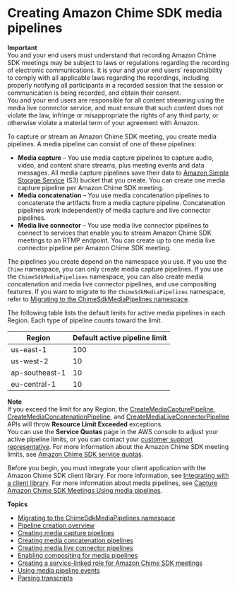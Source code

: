# Creating Amazon Chime SDK media pipelines<a name="media-pipelines"></a>

**Important**  
You and your end users must understand that recording Amazon Chime SDK meetings may be subject to laws or regulations regarding the recording of electronic communications\. It is your and your end users’ responsibility to comply with all applicable laws regarding the recordings, including properly notifying all participants in a recorded session that the session or communication is being recorded, and obtain their consent\.   
You and your end users are responsible for all content streaming using the media live connector service, and must ensure that such content does not violate the law, infringe or misappropriate the rights of any third party, or otherwise violate a material term of your agreement with Amazon\.

To capture or stream an Amazon Chime SDK meeting, you create media pipelines\. A media pipeline can consist of one of these pipelines: 
+ **Media capture** – You use media capture pipelines to capture audio, video, and content share streams, plus meeting events and data messages\. All media capture pipelines save their data to [Amazon Simple Storage Service](https://aws.amazon.com/s3/) \(S3\) bucket that you create\. You can create one media capture pipeline per Amazon Chime SDK meeting\.
+ **Media concatenation** – You use media concatenation pipelines to concatenate the artifacts from a media capture pipeline\. Concatenation pipelines work independently of media capture and live connector pipelines\. 
+ **Media live connector** – You use media live connector pipelines to connect to services that enable you to stream Amazon Chime SDK meetings to an RTMP endpoint\. You can create up to one media live connector pipeline per Amazon Chime SDK meeting\.

The pipelines you create depend on the namespace you use\. If you use the `Chime` namespace, you can only create media capture pipelines\. If you use the `ChimeSdkMediaPipelines` namespace, you can also create media concatenation and media live connector pipelines, and use compositing features\. If you want to migrate to the `ChimeSdkMediaPipelines` namespace, refer to [Migrating to the ChimeSdkMediaPipelines namespace](migrate-pipelines.md)\.

The following table lists the default limits for active media pipelines in each Region\. Each type of pipeline counts toward the limit\.


| Region | Default active pipeline limit | 
| --- | --- | 
| us\-east\-1 | 100 | 
| us\-west\-2 | 10 | 
| ap\-southeast\-1 | 10 | 
| eu\-central\-1 | 10 | 

**Note**  
If you exceed the limit for any Region, the [CreateMediaCapturePipeline](https://docs.aws.amazon.com/chime-sdk/latest/APIReference/API_media-pipelines-chime_CreateMediaCapturePipeline.html), [CreateMediaConcatenationPipeline](https://docs.aws.amazon.com/chime-sdk/latest/APIReference/API_media-pipelines-chime_CreateMediaConcatenationPipeline.html), and [CreateMediaLiveConnectorPipeline](https://docs.aws.amazon.com/chime-sdk/latest/APIReference/API_media-pipelines-chime_CreateMediaLiveConnectorPipeline.html) APIs will throw **Resource Limit Exceeded** exceptions\.  
You can use the **Service Quotas** page in the AWS console to adjust your active pipeline limits, or you can contact your [customer support representative](https://docs.aws.amazon.com/awssupport/latest/user/getting-started.html)\. For more information about the Amazon Chime SDK meeting limits, see [Amazon Chime SDK service quotas](meetings-sdk.md#mtg-limits)\.

Before you begin, you must integrate your client application with the Amazon Chime SDK client library\. For more information, see [Integrating with a client library](mtgs-sdk-client-lib.md)\. For more information about media pipelines, see [Capture Amazon Chime SDK Meetings Using media pipelines](http://aws.amazon.com/blogs/business-productivity/capture-amazon-chime-sdk-meetings-using-media-capture-pipelines/)\.

**Topics**
+ [Migrating to the ChimeSdkMediaPipelines namespace](migrate-pipelines.md)
+ [Pipeline creation overview](create-pipeline.md)
+ [Creating media capture pipelines](capture-pipe-config.md)
+ [Creating media concatenation pipelines](create-concat-pipe.md)
+ [Creating media live connector pipelines](connector-pipe-config.md)
+ [Enabling compositing for media pipelines](pipeline-compositing.md)
+ [Creating a service\-linked role for Amazon Chime SDK meetings](create-pipeline-role.md)
+ [Using media pipeline events](media-pipe-events.md)
+ [Parsing transcripts](parse-transcripts.md)